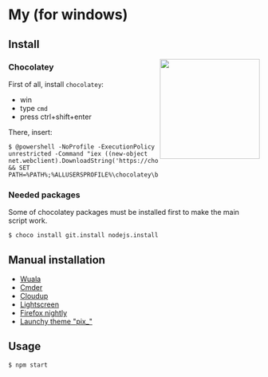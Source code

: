 # My (for windows)

## Install

<img align="right" height="200" src="https://raw.githubusercontent.com/kud/my-unfortunately/master/everybodydancenow.gif">

### Chocolatey

First of all, install `chocolatey`:

- win
- type `cmd`
- press ctrl+shift+enter

There, insert:

```
$ @powershell -NoProfile -ExecutionPolicy unrestricted -Command "iex ((new-object net.webclient).DownloadString('https://chocolatey.org/install.ps1'))" && SET PATH=%PATH%;%ALLUSERSPROFILE%\chocolatey\bin
```

### Needed packages

Some of chocolatey packages must be installed first to make the main script work.

```
$ choco install git.install nodejs.install
```

## Manual installation

- [Wuala](https://cdn.wuala.com/files/WualaSetup.exe)
- [Cmder](http://bliker.github.io/cmder/)
- [Cloudup](https://cloudup.com/download/win)
- [Lightscreen](https://github.com/ckaiser/Lightscreen/releases/download/v2.0/LightscreenSetup-2.0.exe)
- [Firefox nightly](http://ftp.mozilla.org/pub/mozilla.org/firefox/nightly/latest-trunk/firefox-35.0a1.en-US.win32.installer.exe)
- [Launchy theme "pix_"](http://twnsnd.deviantart.com/art/pix-for-launchy-292839328)

## Usage

```
$ npm start
```


